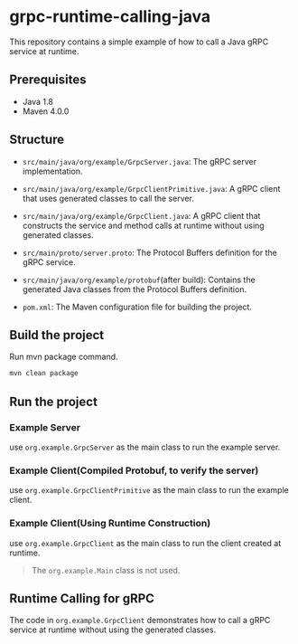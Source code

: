 # grpc-runtime-calling-java

 This repository contains a simple example of how to call a Java gRPC service at runtime.

## Prerequisites

- Java 1.8
- Maven 4.0.0

## Structure

- `src/main/java/org/example/GrpcServer.java`: The gRPC server implementation.

- `src/main/java/org/example/GrpcClientPrimitive.java`: A gRPC client that uses generated classes to call the server.
- `src/main/java/org/example/GrpcClient.java`: A gRPC client that constructs the service and method calls at runtime without using generated classes.
- `src/main/proto/server.proto`: The Protocol Buffers definition for the gRPC service.
- `src/main/java/org/example/protobuf`(after build): Contains the generated Java classes from the Protocol Buffers definition.
- `pom.xml`: The Maven configuration file for building the project.

## Build the project

Run mvn package command.

```bash
mvn clean package
```

## Run the project

### Example Server

use `org.example.GrpcServer` as the main class to run the example server.

### Example Client(Compiled Protobuf, to verify the server)

use `org.example.GrpcClientPrimitive` as the main class to run the example client.

### Example Client(Using Runtime Construction)

use `org.example.GrpcClient` as the main class to run the client created at runtime.

>The `org.example.Main` class is not used.


## Runtime Calling for gRPC

The code in `org.example.GrpcClient` demonstrates how to call a gRPC service at runtime without using the generated classes.


